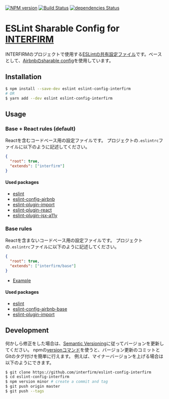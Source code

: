[![NPM version][npm-image]][npm-url]
[![Build Status][travis-image]][travis-url]
[![dependencies Status](https://david-dm.org/interfirm/eslint-config-interfirm/status.svg)](https://david-dm.org/interfirm/eslint-config-interfirm)

# ESLint Sharable Config for [INTERFIRM](https://github.com/interfirm)

INTERFIRMのプロジェクトで使用する[ESLintの共有設定ファイル][eslint-sharable-config]です。ベースとして、[Airbnbのsharable config][airbnb-packages]を使用しています。

[eslint-sharable-config]: http://eslint.org/docs/developer-guide/shareable-configs
[airbnb-packages]: https://github.com/airbnb/javascript/tree/master/packages

## Installation

```sh
$ npm install --save-dev eslint eslint-config-interfirm
# OR
$ yarn add --dev eslint eslint-config-interfirm
```

## Usage

### Base + React rules (default)

Reactを含むコードベース用の設定ファイルです。
プロジェクトの`.eslintrc`ファイルに以下のように記述してください。

```json
{
  "root": true,
  "extends": ["interfirm"]
}
```

#### Used packages

- [eslint](https://github.com/eslint/eslint)
- [eslint-config-airbnb](https://github.com/airbnb/javascript/tree/master/packages/eslint-config-airbnb)
- [eslint-plugin-import](https://github.com/benmosher/eslint-plugin-import)
- [eslint-plugin-react](https://github.com/yannickcr/eslint-plugin-react)
- [eslint-plugin-jsx-a11y](https://github.com/evcohen/eslint-plugin-jsx-a11y)

### Base rules

Reactを含まないコードベース用の設定ファイルです。
プロジェクトの`.eslintrc`ファイルに以下のように記述してください。

```json
{
  "root": true,
  "extends": ["interfirm/base"]
}
```

- [Example](https://github.com/interfirm/eslint-config-interfirm/tree/master/examples/base)

#### Used packages

- [eslint](https://github.com/eslint/eslint)
- [eslint-config-airbnb-base](https://github.com/airbnb/javascript/tree/master/packages/eslint-config-airbnb-base)
- [eslint-plugin-import](https://github.com/benmosher/eslint-plugin-import)

## Development

何かしら修正をした場合は、[Semantic Versioning](https://docs.npmjs.com/getting-started/semantic-versioning)に従ってバージョンを更新してください。
npmの[versionコマンド](https://docs.npmjs.com/cli/version)を使うと、バージョン更新のコミットとGitのタグ付けを簡単に行えます。
例えば、マイナーバージョンを上げる場合は以下のようにできます。

```sh
$ git clone https://github.com/interfirm/eslint-config-interfirm
$ cd eslint-config-interfirm
$ npm version minor # create a commit and tag
$ git push origin master
$ git push --tags
```

[npm-image]: https://img.shields.io/npm/v/eslint-config-interfirm.svg?style=flat-square
[npm-url]: https://www.npmjs.com/package/eslint-config-interfirm
[travis-image]: https://travis-ci.org/interfirm/eslint-config-interfirm.svg?branch=master
[travis-url]: https://travis-ci.org/interfirm/eslint-config-interfirm
